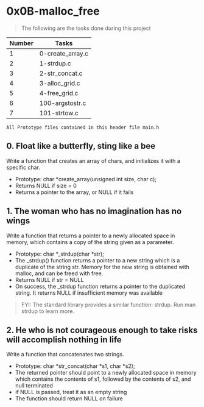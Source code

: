 # 0x0B-malloc_free
> The following are the tasks done during this project

| Number | Tasks            |
| ------ | ---------------- |
| 1      | 0-create_array.c |
| 2      | 1-strdup.c       |
| 3      | 2-str_concat.c   |
| 4      | 3-alloc_grid.c   |
| 5      | 4-free_grid.c    |
| 6      | 100-argstostr.c  |
| 7      | 101-strtow.c     |
```
All Prototype files contained in this header file main.h
```

## 0. Float like a butterfly, sting like a bee
Write a function that creates an array of chars, and initializes it with a specific char.

* Prototype: char *create_array(unsigned int size, char c);
* Returns NULL if size = 0
* Returns a pointer to the array, or NULL if it fails

## 1. The woman who has no imagination has no wings
Write a function that returns a pointer to a newly allocated space in memory, which contains a copy of the string given as a parameter.

* Prototype: char *_strdup(char *str);
* The _strdup() function returns a pointer to a new string which is a duplicate of the string str. Memory for the new string is obtained with malloc, and can be freed with free.
* Returns NULL if str = NULL
* On success, the _strdup function returns a pointer to the duplicated string. It returns NULL if insufficient memory was available

> FYI: The standard library provides a similar function: strdup. Run man strdup to learn more.

## 2. He who is not courageous enough to take risks will accomplish nothing in life
Write a function that concatenates two strings.

* Prototype: char *str_concat(char *s1, char *s2);
* The returned pointer should point to a newly allocated space in memory which contains the contents of s1, followed by the contents of s2, and null terminated
* if NULL is passed, treat it as an empty string
* The function should return NULL on failure

